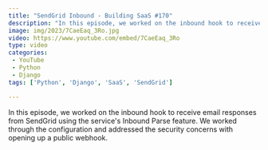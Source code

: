 ```yaml
---
title: "SendGrid Inbound - Building SaaS #170"
description: "In this episode, we worked on the inbound hook to receive email responses from SendGrid using the service's Inbound Parse feature. We worked through the configuration and addressed the security concerns with opening up a public webhook."
image: img/2023/7CaeEaq_3Ro.jpg
video: https://www.youtube.com/embed/7CaeEaq_3Ro
type: video
categories:
 - YouTube
 - Python
 - Django
tags: ['Python', 'Django', 'SaaS', 'SendGrid']

---
```


In this episode, we worked on the inbound hook to receive email responses from SendGrid using the service's Inbound Parse feature. We worked through the configuration and addressed the security concerns with opening up a public webhook.
